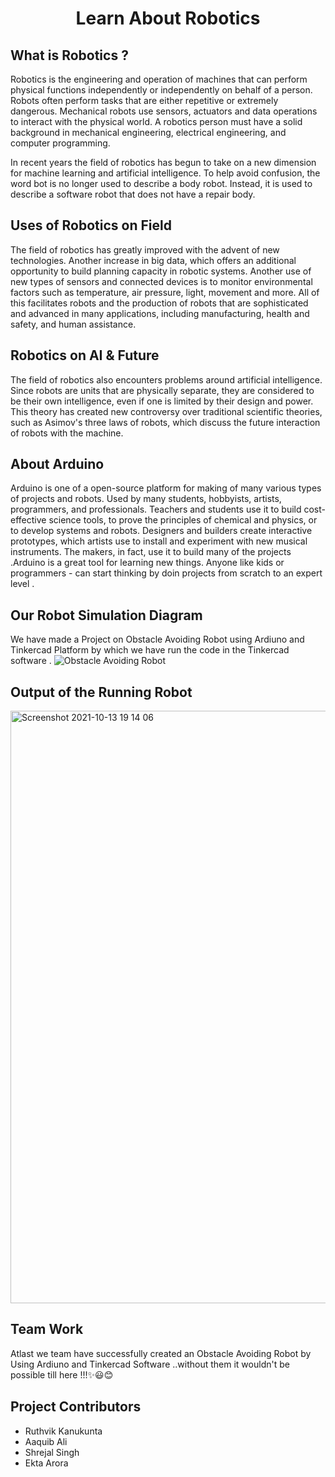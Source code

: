 <h1 align="center"> Learn About Robotics </h1>


## What is Robotics ?
Robotics is the engineering and operation of machines that can perform physical functions independently or independently on behalf of a person. Robots often perform tasks that are either repetitive or extremely dangerous.
Mechanical robots use sensors, actuators and data operations to interact with the physical world. A robotics person must have a solid background in mechanical engineering, electrical engineering, and computer programming.

In recent years the field of robotics has begun to take on a new dimension for machine learning and artificial intelligence. To help avoid confusion, the word bot is no longer used to describe a body robot. Instead, it is used to describe a software robot that does not have a repair body.


## Uses of Robotics on Field 
The field of robotics has greatly improved with the advent of new technologies. Another increase in big data, which offers an additional opportunity to build planning capacity in robotic systems. Another use of new types of sensors and connected devices is to monitor environmental factors such as temperature, air pressure, light, movement and more. All of this facilitates robots and the production of robots that are sophisticated and advanced in many applications, including manufacturing, health and safety, and human assistance.

## Robotics on AI & Future 
The field of robotics also encounters problems around artificial intelligence. Since robots are units that are physically separate, they are considered to be their own intelligence, even if one is limited by their design and power. This theory has created new controversy over traditional scientific theories, such as Asimov's three laws of robots, which discuss the future interaction of robots with the machine.

## About Arduino 
Arduino is one of a open-source platform for making of many various types of projects and robots. Used by many students, hobbyists, artists, programmers, and professionals.
Teachers and students use it to build cost-effective science tools, to prove the principles of chemical and physics, or to develop systems and robots. Designers and builders create interactive prototypes, which artists use to install and experiment with new musical instruments. The makers, in fact, use it to build many of the projects .Arduino is a great tool for learning new things. Anyone like  kids or programmers - can start thinking by doin projects from scratch to an expert level .


## Our Robot Simulation Diagram
We have made a Project on Obstacle Avoiding Robot using Ardiuno and Tinkercad Platform by which we have run the code in the Tinkercad software .
![Obstacle Avoiding Robot](https://user-images.githubusercontent.com/73475895/137144534-d83ebdfd-64ca-4da0-99d8-5c5f9fde04c3.png)

## Output of the Running Robot 
  <img width="948" alt="Screenshot 2021-10-13 19 14 06" src="https://user-images.githubusercontent.com/73475895/137145218-7d328597-6a5a-4a7f-8d45-40c1258dafd4.png">


## Team Work  
Atlast we team have successfully created an Obstacle Avoiding Robot  by Using Ardiuno and Tinkercad Software ..without them it wouldn't be possible till here !!!✨😃😊 


## Project Contributors 
- Ruthvik Kanukunta
- Aaquib Ali
- Shrejal Singh 
- Ekta Arora
